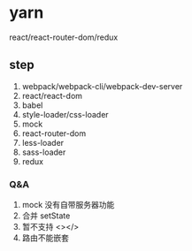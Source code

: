 # yarn
react/react-router-dom/redux

## step
1. webpack/webpack-cli/webpack-dev-server
2. react/react-dom
3. babel
4. style-loader/css-loader
5. mock
6. react-router-dom
7. less-loader
8. sass-loader
9. redux

### Q&A
1. mock 没有自带服务器功能
2. 合并 setState
3. 暂不支持 <></>
4. 路由不能嵌套
